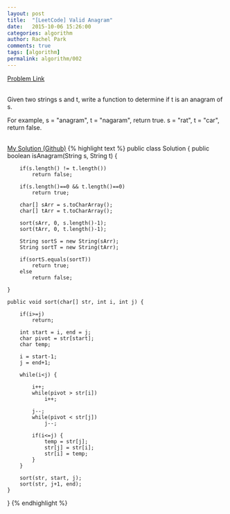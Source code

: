 ```yaml
---
layout: post
title:  "[LeetCode] Valid Anagram"
date:   2015-10-06 15:26:00
categories: algorithm
author: Rachel Park
comments: true
tags: [algorithm]
permalink: algorithm/002
---
```



<a href='https://leetcode.com/problems/valid-anagram/'>Problem Link</a>
<br/><br/>

Given two strings s and t, write a function to determine if t is an anagram of s.

For example,
s = "anagram", t = "nagaram", return true.
s = "rat", t = "car", return false.
<br/><br/>

<a href='https://github.com/mjpark03/leetcode/blob/master/valid-anagram.java'>My Solution (Github)</a>
{% highlight text %}
public class Solution {
    public boolean isAnagram(String s, String t) {
        
        if(s.length() != t.length())
            return false;
            
        if(s.length()==0 && t.length()==0)
            return true;
            
        char[] sArr = s.toCharArray();
        char[] tArr = t.toCharArray();
        
        sort(sArr, 0, s.length()-1);
        sort(tArr, 0, t.length()-1);
        
        String sortS = new String(sArr);
        String sortT = new String(tArr);
        
        if(sortS.equals(sortT))
            return true;
        else
            return false;
        
    }
    
    public void sort(char[] str, int i, int j) {
        
        if(i>=j)
            return;
        
        int start = i, end = j;
        char pivot = str[start];
        char temp;
        
        i = start-1;
        j = end+1;
        
        while(i<j) {
            
            i++;
            while(pivot > str[i])
                i++;
                
            j--;
            while(pivot < str[j])
                j--;
                
            if(i<=j) {
                temp = str[j];
                str[j] = str[i];
                str[i] = temp;
            }
        }
    
        sort(str, start, j);
        sort(str, j+1, end);
    }
}
{% endhighlight %}